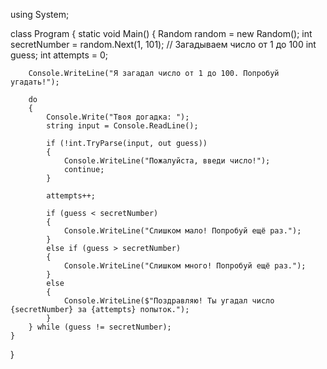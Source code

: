 using System;

class Program
{
    static void Main()
    {
        Random random = new Random();
        int secretNumber = random.Next(1, 101); // Загадываем число от 1 до 100
        int guess;
        int attempts = 0;
        
        Console.WriteLine("Я загадал число от 1 до 100. Попробуй угадать!");

        do
        {
            Console.Write("Твоя догадка: ");
            string input = Console.ReadLine();
            
            if (!int.TryParse(input, out guess))
            {
                Console.WriteLine("Пожалуйста, введи число!");
                continue;
            }
            
            attempts++;
            
            if (guess < secretNumber)
            {
                Console.WriteLine("Слишком мало! Попробуй ещё раз.");
            }
            else if (guess > secretNumber)
            {
                Console.WriteLine("Слишком много! Попробуй ещё раз.");
            }
            else
            {
                Console.WriteLine($"Поздравляю! Ты угадал число {secretNumber} за {attempts} попыток.");
            }
        } while (guess != secretNumber);
    }
}
